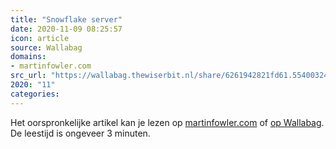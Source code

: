 ```yaml
---
title: "Snowflake server"
date: 2020-11-09 08:25:57
icon: article
source: Wallabag
domains:
- martinfowler.com
src_url: "https://wallabag.thewiserbit.nl/share/6261942821fd61.55400324"
2020: "11"
categories:
---
```

Het oorspronkelijke artikel kan je lezen op [martinfowler.com](https://martinfowler.com/bliki/SnowflakeServer.html) of [op Wallabag](https://wallabag.thewiserbit.nl/share/6261942821fd61.55400324). De leestijd is ongeveer 3 minuten.